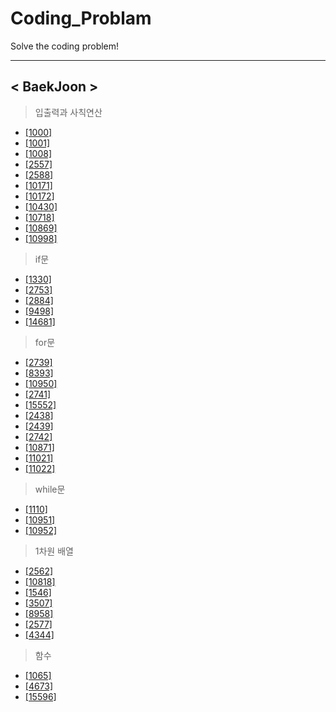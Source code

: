 # Coding_Problam
Solve the coding problem!

---

## < BaekJoon >
>입출력과 사칙연산
* [[1000]](https://github.com/JackyRedCircle/Coding_Problem/blob/main/src/BaekJoon/IO_and_Calculation/Main1000.java)
* [[1001]](https://github.com/JackyRedCircle/Coding_Problem/blob/main/src/BaekJoon/IO_and_Calculation/Main1001.java)
* [[1008]](https://github.com/JackyRedCircle/Coding_Problem/blob/main/src/BaekJoon/IO_and_Calculation/Main1008.java)
* [[2557]](https://github.com/JackyRedCircle/Coding_Problem/blob/main/src/BaekJoon/IO_and_Calculation/Main2557.java)
* [[2588]](https://github.com/JackyRedCircle/Coding_Problem/blob/main/src/BaekJoon/IO_and_Calculation/Main2588.java)
* [[10171]](https://github.com/JackyRedCircle/Coding_Problem/blob/main/src/BaekJoon/IO_and_Calculation/Main10171.java)
* [[10172]](https://github.com/JackyRedCircle/Coding_Problem/blob/main/src/BaekJoon/IO_and_Calculation/Main10172.java)
* [[10430]](https://github.com/JackyRedCircle/Coding_Problem/blob/main/src/BaekJoon/IO_and_Calculation/Main10430.java)
* [[10718]](https://github.com/JackyRedCircle/Coding_Problem/blob/main/src/BaekJoon/IO_and_Calculation/Main10718.java)
* [[10869]](https://github.com/JackyRedCircle/Coding_Problem/blob/main/src/BaekJoon/IO_and_Calculation/Main10869.java)
* [[10998]](https://github.com/JackyRedCircle/Coding_Problem/blob/main/src/BaekJoon/IO_and_Calculation/Main10998.java)

>if문
* [[1330]](https://github.com/JackyRedCircle/Coding_Problem/blob/main/src/BaekJoon/Use_the_if/Main1330.java)
* [[2753]](https://github.com/JackyRedCircle/Coding_Problem/blob/main/src/BaekJoon/Use_the_if/Main2753.java)
* [[2884]](https://github.com/JackyRedCircle/Coding_Problem/blob/main/src/BaekJoon/Use_the_if/Main2884.java)
* [[9498]](https://github.com/JackyRedCircle/Coding_Problem/blob/main/src/BaekJoon/Use_the_if/Main9498.java)
* [[14681]](https://github.com/JackyRedCircle/Coding_Problem/blob/main/src/BaekJoon/Use_the_if/Main14681.java)

>for문
* [[2739]](https://github.com/JackyRedCircle/Coding_Problem/blob/main/src/BaekJoon/Use_the_for/Main2739.java)
* [[8393]](https://github.com/JackyRedCircle/Coding_Problem/blob/main/src/BaekJoon/Use_the_for/Main8393.java)
* [[10950]](https://github.com/JackyRedCircle/Coding_Problem/blob/main/src/BaekJoon/Use_the_for/Main10950.java)
* [[2741]](https://github.com/JackyRedCircle/Coding_Problem/blob/main/src/BaekJoon/Use_the_for/Main2741.java)
* [[15552]](https://github.com/JackyRedCircle/Coding_Problem/blob/main/src/BaekJoon/Use_the_for/Main15552.java)
* [[2438]](https://github.com/JackyRedCircle/Coding_Problem/blob/main/src/BaekJoon/Use_the_for/Main2438.java)
* [[2439]](https://github.com/JackyRedCircle/Coding_Problem/blob/main/src/BaekJoon/Use_the_for/Main2439.java)
* [[2742]](https://github.com/JackyRedCircle/Coding_Problem/blob/main/src/BaekJoon/Use_the_for/Main2742.java)
* [[10871]](https://github.com/JackyRedCircle/Coding_Problem/blob/main/src/BaekJoon/Use_the_for/Main10871.java)
* [[11021]](https://github.com/JackyRedCircle/Coding_Problem/blob/main/src/BaekJoon/Use_the_for/Main11021.java)
* [[11022]](https://github.com/JackyRedCircle/Coding_Problem/blob/main/src/BaekJoon/Use_the_for/Main11022.java)

>while문
* [[1110]](https://github.com/JackyRedCircle/Coding_Problem/blob/main/src/BaekJoon/Use_the_while/Main1110.java)
* [[10951]](https://github.com/JackyRedCircle/Coding_Problem/blob/main/src/BaekJoon/Use_the_while/Main10951.java)
* [[10952]](https://github.com/JackyRedCircle/Coding_Problem/blob/main/src/BaekJoon/Use_the_while/Main10952.java)

>1차원 배열
* [[2562]](https://github.com/JackyRedCircle/Coding_Problem/blob/main/src/BaekJoon/Use_the_1D_array/Main2562.java)
* [[10818]](https://github.com/JackyRedCircle/Coding_Problem/blob/main/src/BaekJoon/Use_the_1D_array/Main10818.java)
* [[1546]](https://github.com/JackyRedCircle/Coding_Problem/blob/main/src/BaekJoon/Use_the_1D_array/Main1546.java)
* [[3507]](https://github.com/JackyRedCircle/Coding_Problem/blob/main/src/BaekJoon/Use_the_1D_array/Main3507.java)
* [[8958]](https://github.com/JackyRedCircle/Coding_Problem/blob/main/src/BaekJoon/Use_the_1D_array/Main8958.java)
* [[2577]](https://github.com/JackyRedCircle/Coding_Problem/blob/main/src/BaekJoon/Use_the_1D_array/Main2577.java)
* [[4344]](https://github.com/JackyRedCircle/Coding_Problem/blob/main/src/BaekJoon/Use_the_1D_array/Main4344.java)

>함수
* [[1065]](https://github.com/JackyRedCircle/Coding_Problem/blob/main/src/BaekJoon/Use_the_function/Main1065.java)
* [[4673]](https://github.com/JackyRedCircle/Coding_Problem/blob/main/src/BaekJoon/Use_the_function/Main4673.java)
* [[15596]](https://github.com/JackyRedCircle/Coding_Problem/blob/main/src/BaekJoon/Use_the_function/Main15596.java)